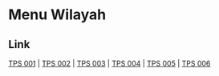 # Menu Wilayah

## Link

[TPS 001](https://github.com/gigit-pemilu/pemilu-2024-16-sumatera-selatan/tree/main/pilpres/hitung-suara/sub/16-sumatera-selatan/sub/05-musi-rawas/sub/02-muara-lakitan/sub/2009-lubuk-pandan/sub/001-tps)
 | 
[TPS 002](https://github.com/gigit-pemilu/pemilu-2024-16-sumatera-selatan/tree/main/pilpres/hitung-suara/sub/16-sumatera-selatan/sub/05-musi-rawas/sub/02-muara-lakitan/sub/2009-lubuk-pandan/sub/002-tps)
 | 
[TPS 003](https://github.com/gigit-pemilu/pemilu-2024-16-sumatera-selatan/tree/main/pilpres/hitung-suara/sub/16-sumatera-selatan/sub/05-musi-rawas/sub/02-muara-lakitan/sub/2009-lubuk-pandan/sub/003-tps)
 | 
[TPS 004](https://github.com/gigit-pemilu/pemilu-2024-16-sumatera-selatan/tree/main/pilpres/hitung-suara/sub/16-sumatera-selatan/sub/05-musi-rawas/sub/02-muara-lakitan/sub/2009-lubuk-pandan/sub/004-tps)
 | 
[TPS 005](https://github.com/gigit-pemilu/pemilu-2024-16-sumatera-selatan/tree/main/pilpres/hitung-suara/sub/16-sumatera-selatan/sub/05-musi-rawas/sub/02-muara-lakitan/sub/2009-lubuk-pandan/sub/005-tps)
 | 
[TPS 006](https://github.com/gigit-pemilu/pemilu-2024-16-sumatera-selatan/tree/main/pilpres/hitung-suara/sub/16-sumatera-selatan/sub/05-musi-rawas/sub/02-muara-lakitan/sub/2009-lubuk-pandan/sub/006-tps)

